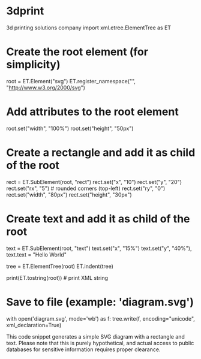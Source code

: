 # 3dprint
3d printing solutions company 
import xml.etree.ElementTree as ET

# Create the root element (for simplicity)
root = ET.Element("svg")
ET.register_namespace("", "http://www.w3.org/2000/svg")

# Add attributes to the root element
root.set("width", "100%")
root.set("height", "50px")

# Create a rectangle and add it as child of the root
rect = ET.SubElement(root, "rect")
rect.set("x", "10")
rect.set("y", "20")
rect.set("rx", "5")  # rounded corners (top-left)
rect.set("ry", "0")  
rect.set("width", "80px")
rect.set("height", "30px")

# Create text and add it as child of the root
text = ET.SubElement(root, "text")
text.set("x", "15%")
text.set("y", "40%"),
text.text = "Hello World"

tree = ET.ElementTree(root)
ET.indent(tree)

print(ET.tostring(root))  # print XML string

# Save to file (example: 'diagram.svg')
with open('diagram.svg', mode='wb') as f:
    tree.write(f, encoding="unicode", xml_declaration=True) 

This code snippet generates a simple SVG diagram with a rectangle and text. Please note that this is purely hypothetical, and actual access to public databases for sensitive information requires proper clearance.
